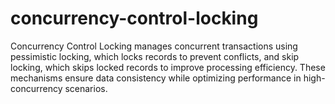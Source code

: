 # concurrency-control-locking
Concurrency Control Locking manages concurrent transactions using pessimistic locking, which locks records to prevent conflicts, and skip locking, which skips locked records to improve processing efficiency. These mechanisms ensure data consistency while optimizing performance in high-concurrency scenarios.
